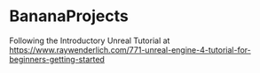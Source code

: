 # BananaProjects
Following the Introductory Unreal Tutorial at https://www.raywenderlich.com/771-unreal-engine-4-tutorial-for-beginners-getting-started
